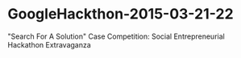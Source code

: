# GoogleHackthon-2015-03-21-22
"Search For A Solution" Case Competition: Social Entrepreneurial Hackathon Extravaganza
